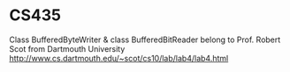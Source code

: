 # CS435

Class BufferedByteWriter & class BufferedBitReader belong to Prof. Robert Scot from Dartmouth University http://www.cs.dartmouth.edu/~scot/cs10/lab/lab4/lab4.html

